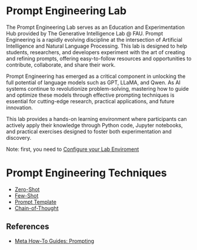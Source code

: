 

# Prompt Engineering Lab

The Prompt Engineering Lab serves as an Education and Experimentation Hub provided by The Generative Intelligence Lab @ FAU. Prompt Engineering is a rapidly evolving discipline at the intersection of Artificial Intelligence and Natural Language Processing. This lab is designed to help students, researchers, and developers experiment with the art of creating and refining prompts, offering easy-to-follow resources and opportunities to contribute, collaborate, and share their work.

Prompt Engineering has emerged as a critical component in unlocking the full potential of language models such as GPT, LLaMA, and Qwen. As AI systems continue to revolutionize problem-solving, mastering how to guide and optimize these models through effective prompting techniques is essential for cutting-edge research, practical applications, and future innovation.

This lab provides a hands-on learning environment where participants can actively apply their knowledge through Python code, Jupyter notebooks, and practical exercises designed to foster both experimentation and discovery.

Note: first, you need to [Configure your Lab Enviroment](./CONFIG.md)

# Prompt Engineering Techniques

* [Zero-Shot](prompt-eng/zero_shot.ipynb)
* [Few-Shot](prompt-eng/few_shot.ipynb)
* [Prompt Template](prompt-eng/prompt_template.ipynb)
* [Chain-of-Thought](prompt-eng/chain_of_thought.ipynb)


## References

* [Meta How-To Guides: Prompting](https://www.llama.com/docs/how-to-guides/prompting/)


